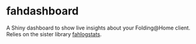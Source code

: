# fahdashboard
A Shiny dashboard to show live insights about your Folding@Home client.
Relies on the sister library [fahlogstats](https://github.com/cormac85/fahlogstats).
